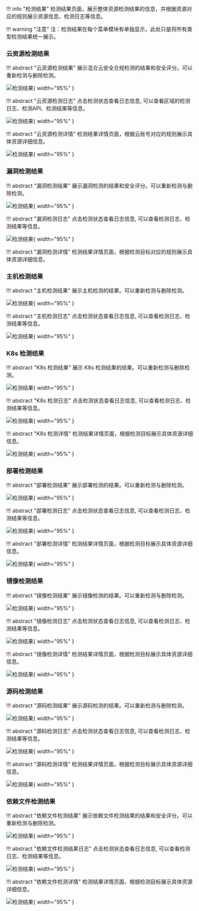 !!! info "检测结果"
    检测结果页面，展示整体资源检测结果的信息，并根据资源对应的规则展示资源信息、检测日志等信息。

!!! warning "注意"
    注：检测结果在每个菜单模块有单独显示，此处只是将所有类型检测结果统一展示。

### 云资源检测结果

!!! abstract "云资源检测结果"
    展示混合云安全合规检测的结果和安全评分。可以重新检测与删除检测。

![检测结果](../img/user/report/resource.png){ width="95%" }

!!! abstract "云资源检测日志"
    点击检测状态查看日志信息, 可以查看区域的检测日志、检测API、检测结果等信息。

![检测结果](../img/user/report/resource_log.png){ width="95%" }

!!! abstract "云资源检测详情"
    检测结果详情页面，根据云账号对应的规则展示具体资源详细信息。

![检测结果](../img/user/report/resource2.png){ width="95%" }

### 漏洞检测结果

!!! abstract "漏洞检测结果"
    展示漏洞检测的结果和安全评分。可以重新检测与删除检测。

![检测结果](../img/user/resource/img.png){ width="95%" }

!!! abstract "漏洞检测日志"
    点击检测状态查看日志信息, 可以查看检测日志、检测结果等信息。

![检测结果](../img/user/resource/img_2.png){ width="95%" }

!!! abstract "漏洞检测详情"
    检测结果详情页面，根据检测目标对应的规则展示具体资源详细信息。

### 主机检测结果

!!! abstract "主机检测结果"
    展示主机检测的结果。可以重新检测与删除检测。

![检测结果](../img/user/resource/img_1.png){ width="95%" }

!!! abstract "主机检测日志"
    点击检测状态查看日志信息, 可以查看检测日志、检测结果等信息。

![检测结果](../img/user/resource/img_3.png){ width="95%" }

### K8s 检测结果

!!! abstract "K8s 检测结果"
    展示 K8s 检测结果的结果。可以重新检测与删除检测。

![检测结果](../img/user/resource/img_4.png){ width="95%" }

!!! abstract "K8s 检测日志"
    点击检测状态查看日志信息, 可以查看检测日志、检测结果等信息。

![检测结果](../img/user/resource/img_5.png){ width="95%" }

!!! abstract "K8s 检测详情"
    检测结果详情页面，根据检测目标展示具体资源详细信息。

![检测结果](../img/user/resource/img_9.png){ width="95%" }

### 部署检测结果

!!! abstract "部署检测结果"
    展示部署检测的结果。可以重新检测与删除检测。

![检测结果](../img/user/resource/img_6.png){ width="95%" }

!!! abstract "部署检测日志"
    点击检测状态查看日志信息, 可以查看检测日志、检测结果等信息。

![检测结果](../img/user/resource/img_7.png){ width="95%" }

!!! abstract "部署检测详情"
    检测结果详情页面，根据检测目标展示具体资源详细信息。

![检测结果](../img/user/resource/img_8.png){ width="95%" }

### 镜像检测结果

!!! abstract "镜像检测结果"
    展示镜像检测的结果。可以重新检测与删除检测。

![检测结果](../img/user/resource/img_10.png){ width="95%" }

!!! abstract "镜像检测日志"
    点击检测状态查看日志信息, 可以查看检测日志、检测结果等信息。

![检测结果](../img/user/resource/img_11.png){ width="95%" }

!!! abstract "镜像检测详情"
    检测结果详情页面，根据检测目标展示具体资源详细信息。

![检测结果](../img/user/resource/img_12.png){ width="95%" }

### 源码检测结果

!!! abstract "源码检测结果"
    展示源码检测的结果。可以重新检测与删除检测。

![检测结果](../img/user/resource/img_13.png){ width="95%" }

!!! abstract "源码检测日志"
    点击检测状态查看日志信息, 可以查看检测日志、检测结果等信息。

![检测结果](../img/user/resource/img_14.png){ width="95%" }

!!! abstract "源码检测详情"
    检测结果详情页面，根据检测目标展示具体资源详细信息。

![检测结果](../img/user/resource/img_15.png){ width="95%" }

### 依赖文件检测结果

!!! abstract "依赖文件检测结果"
    展示依赖文件检测结果的结果和安全评分。可以重新检测与删除检测。

![检测结果](../img/user/resource/img_16.png){ width="95%" }

!!! abstract "依赖文件检测结果日志"
    点击检测状态查看日志信息, 可以查看检测日志、检测结果等信息。

![检测结果](../img/user/resource/img_17.png){ width="95%" }

!!! abstract "依赖文件检测详情"
    检测结果详情页面，根据检测目标展示具体资源详细信息。

![检测结果](../img/user/resource/img_18.png){ width="95%" }
